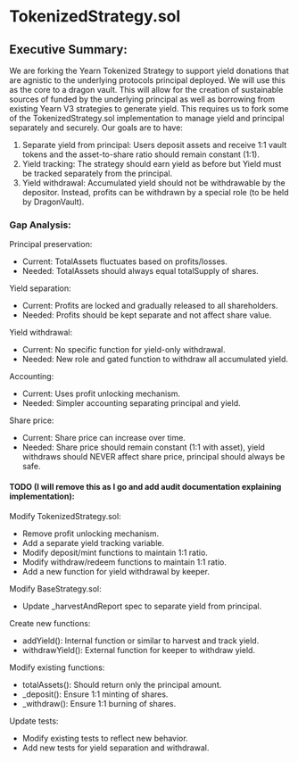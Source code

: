 # TokenizedStrategy.sol

## Executive Summary:
We are forking the Yearn Tokenized Strategy to support yield donations that are agnistic to the underlying protocols principal deployed. We will use this as the core to a dragon vault. This will allow for the creation of sustainable sources of funded by the underlying principal as well as borrowing from existing Yearn V3 strategies to generate yield. This requires us to fork some of the TokenizedStrategy.sol implementation to manage yield and principal separately and securely. Our goals are to have:

1) Separate yield from principal: Users deposit assets and receive 1:1 vault tokens and the asset-to-share ratio should remain constant (1:1).
2) Yield tracking: The strategy should earn yield as before but Yield must be tracked separately from the principal.
3) Yield withdrawal: Accumulated yield should not be withdrawable by the depositor. Instead, profits can be withdrawn by a special role (to be held by DragonVault).

### Gap Analysis:

Principal preservation:
- Current: TotalAssets fluctuates based on profits/losses.
- Needed: TotalAssets should always equal totalSupply of shares.

Yield separation:
- Current: Profits are locked and gradually released to all shareholders.
- Needed: Profits should be kept separate and not affect share value.

Yield withdrawal:
- Current: No specific function for yield-only withdrawal.
- Needed: New role and gated function to withdraw all accumulated yield.

Accounting:
- Current: Uses profit unlocking mechanism.
- Needed: Simpler accounting separating principal and yield.

Share price:
- Current: Share price can increase over time.
- Needed: Share price should remain constant (1:1 with asset), yield withdraws should NEVER affect share price, principal should always be safe.

#### TODO (I will remove this as I go and add audit documentation explaining implementation): 
Modify TokenizedStrategy.sol:
- Remove profit unlocking mechanism.
- Add a separate yield tracking variable.
- Modify deposit/mint functions to maintain 1:1 ratio.
- Modify withdraw/redeem functions to maintain 1:1 ratio.
- Add a new function for yield withdrawal by keeper.

Modify BaseStrategy.sol:
- Update _harvestAndReport spec to separate yield from principal.

Create new functions:
- addYield(): Internal function or similar to harvest and track yield.
- withdrawYield(): External function for keeper to withdraw yield.


Modify existing functions:
- totalAssets(): Should return only the principal amount.
- _deposit(): Ensure 1:1 minting of shares.
- _withdraw(): Ensure 1:1 burning of shares.


Update tests:
- Modify existing tests to reflect new behavior.
- Add new tests for yield separation and withdrawal.
